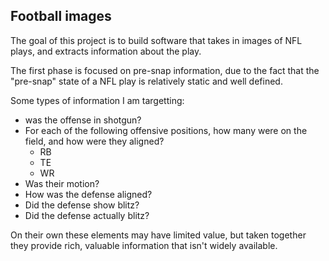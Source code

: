 ## Football images

The goal of this project is to build software that takes in images of NFL plays, and extracts information about the play.

The first phase is focused on pre-snap information, due to the fact that the "pre-snap" state of a NFL play is relatively static and well defined.

Some types of information I am targetting:
- was the offense in shotgun?
- For each of the following offensive positions, how many were on the field, and how were they aligned?
    - RB
    - TE
    - WR
- Was their motion?
- How was the defense aligned?
- Did the defense show blitz?
- Did the defense actually blitz?


On their own these elements may have limited value, but taken together they provide rich, valuable information that isn't widely available.